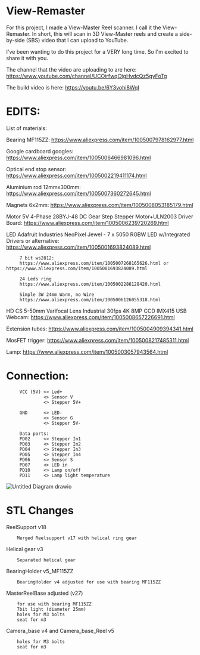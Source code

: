 # View-Remaster
For this project, I made a View-Master Reel scanner.
I call it the View-Remaster. In short, this will scan in 3D View-Master reels and create a side-by-side (SBS) video that I can upload to YouTube.

I've been wanting to do this project for a VERY long time. So I'm excited to share it with you.

The channel that the video are uploading to are here:
https://www.youtube.com/channel/UCOirfwqCtgHvdcQz5gyFoTg

The build video is here:
https://youtu.be/6Y3vohi8WqI


# EDITS:

List of materials:

Bearing MF115ZZ:
https://www.aliexpress.com/item/1005007978162977.html

Google cardboard googles:
https://www.aliexpress.com/item/1005006466981096.html

Optical end stop sensor:
https://www.aliexpress.com/item/1005002219411174.html

Aluminium rod 12mmx300mm:
https://www.aliexpress.com/item/1005007360272645.html

Magnets 6x2mm:
https://www.aliexpress.com/item/1005008053185179.html

Motor 5V 4-Phase 28BYJ-48 DC Gear Step Stepper Motor+ULN2003 Driver Board:
https://www.aliexpress.com/item/1005006239720269.html

LED Adafruit Industries NeoPixel Jewel - 7 x 5050 RGBW LED w/Integrated Drivers
or alternative:
https://www.aliexpress.com/item/1005001693824089.html


         7 bit ws2812:
         https://www.aliexpress.com/item/1005007268165626.html or https://www.aliexpress.com/item/1005001693824089.html

         24 Leds ring
         https://www.aliexpress.com/item/1005002286128420.html

         Simple 3W 24mm Warm, no Wire
         https://www.aliexpress.com/item/1005006126055318.html



HD CS 5-50mm Varifocal Lens Industrial 30fps 4K 8MP CCD IMX415 USB Webcam:
https://www.aliexpress.com/item/1005008657226691.html

Extension tubes:
https://www.aliexpress.com/item/1005004909394341.html

MosFET trigger:
https://www.aliexpress.com/item/1005008217485311.html

Lamp:
https://www.aliexpress.com/item/1005003057943564.html


# Connection:

         VCC (5V) <> Led+
                  <> Sensor V
                  <> Stepper 5V+

         GND      <> LED-
                  <> Sensor G
                  <> Stepper 5V-

         Data ports:
         PD02     <> Stepper In1
         PD03     <> Stepper In2
         PD04     <> Stepper In3
         PD05     <> Stepper In4
         PD06     <> Sensor S
         PD07     <> LED in
         PD10     <> Lamp on/off
         PD11     <> Lamp light temperature


![Untitled Diagram drawio](https://github.com/user-attachments/assets/3c37552f-7285-439a-ae26-c830aa69db42)




# STL Changes

ReelSupport v18

        Merged Reelsupport v17 with helical ring gear

Helical gear v3

        Separated helical gear

BearingHolder v5_MF115ZZ

        BearingHolder v4 adjusted for use with bearing MF115ZZ

MasterReelBase adjusted (v27)

        for use with bearing MF115ZZ
        7bit light (diameter 25mm)
        holes for M3 bolts
        seat for m3

Camera_base v4 and Camera_base_Reel v5

        holes for M3 bolts
        seat for m3
